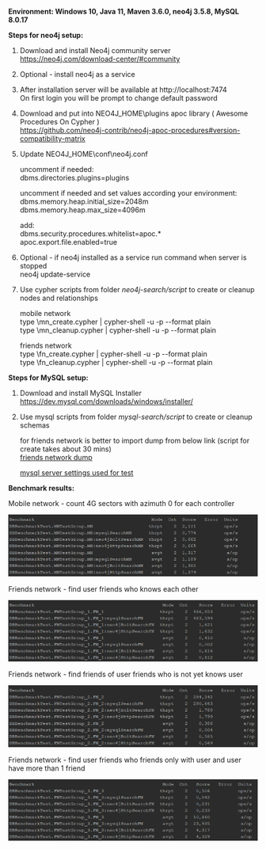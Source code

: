 **Environment: Windows 10, Java 11, Maven 3.6.0, neo4j 3.5.8, MySQL 8.0.17**

**Steps for neo4j setup:**

1. Download and install Neo4j community server<br>
   https://neo4j.com/download-center/#community
   
2. Optional - install neo4j as a service

3. After installation server will be available at http://localhost:7474<br>
   On first login you will be prompt to change default password
   
4. Download and put into NEO4J_HOME\plugins apoc library ( Awesome Procedures On Cypher )<br>
   https://github.com/neo4j-contrib/neo4j-apoc-procedures#version-compatibility-matrix
   
5. Update NEO4J_HOME\conf\neo4j.conf
   
   uncomment if needed:<br>
   dbms.directories.plugins=plugins
   
   uncomment if needed and set values according your environment:<br>
   dbms.memory.heap.initial_size=2048m<br>
   dbms.memory.heap.max_size=4096m
   
   add:<br>
   dbms.security.procedures.whitelist=apoc.*<br>
   apoc.export.file.enabled=true
   
6. Optional - if neo4j installed as a service run command when server is stopped<br>
   neo4j update-service
   
7. Use cypher scripts from folder _neo4j-search/script_ to create or cleanup nodes and relationships

   mobile network<br>
   type <path-to>\mn_create.cypher | cypher-shell -u <username> -p <password> --format plain<br>
   type <path-to>\mn_cleanup.cypher | cypher-shell -u <username> -p <password> --format plain
   
   friends network<br>
   type <path-to>\fn_create.cypher | cypher-shell -u <username> -p <password> --format plain<br>
   type <path-to>\fn_cleanup.cypher | cypher-shell -u <username> -p <password> --format plain
 
**Steps for MySQL setup:**

1. Download and install MySQL Installer<br>
   https://dev.mysql.com/downloads/windows/installer/
   
2. Use mysql scripts from folder _mysql-search/script_ to create or cleanup schemas
	
	for friends network is better to import dump from below link (script for create takes about 30 mins)<br>
	[friends network dump](https://drive.google.com/open?id=1f1PIzBRK2PH-EmeNN5iyvfvXhdChUXJZ)
	
	[mysql server settings used for test](https://drive.google.com/open?id=1nvF4XyQOKvAEPfQI_NApdwcv2VK7Ahzg)
   

**Benchmark results:**

Mobile network - count 4G sectors with azimuth 0 for each controller

![](db-benchmark-test/images/mn_result.png)

Friends network - find user friends who knows each other

![](db-benchmark-test/images/fn_1_result.png)

Friends network - find friends of user friends who is not yet knows user

![](db-benchmark-test/images/fn_2_result.png)

Friends network - find user friends who friends only with user and user have more than 1 friend

![](db-benchmark-test/images/fn_3_result.png)